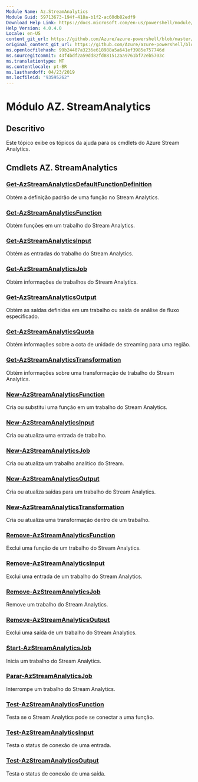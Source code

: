 ```yaml
---
Module Name: Az.StreamAnalytics
Module Guid: 59713673-194f-418a-b1f2-ac60db82edf9
Download Help Link: https://docs.microsoft.com/en-us/powershell/module/az.streamanalytics
Help Version: 4.0.4.0
Locale: en-US
content_git_url: https://github.com/Azure/azure-powershell/blob/master/src/StreamAnalytics/StreamAnalytics/help/Az.StreamAnalytics.md
original_content_git_url: https://github.com/Azure/azure-powershell/blob/master/src/StreamAnalytics/StreamAnalytics/help/Az.StreamAnalytics.md
ms.openlocfilehash: 99b24407a3236e618988a5a641ef3985e757746d
ms.sourcegitcommit: 43f4bdf2a59dd82fd881512aa9761bf72eb5703c
ms.translationtype: MT
ms.contentlocale: pt-BR
ms.lasthandoff: 04/23/2019
ms.locfileid: "93595262"
---
```

# Módulo AZ. StreamAnalytics
## Descritivo
Este tópico exibe os tópicos da ajuda para os cmdlets do Azure Stream Analytics.

## Cmdlets AZ. StreamAnalytics
### [Get-AzStreamAnalyticsDefaultFunctionDefinition](Get-AzStreamAnalyticsDefaultFunctionDefinition.md)
Obtém a definição padrão de uma função no Stream Analytics.

### [Get-AzStreamAnalyticsFunction](Get-AzStreamAnalyticsFunction.md)
Obtém funções em um trabalho do Stream Analytics.

### [Get-AzStreamAnalyticsInput](Get-AzStreamAnalyticsInput.md)
Obtém as entradas do trabalho do Stream Analytics.

### [Get-AzStreamAnalyticsJob](Get-AzStreamAnalyticsJob.md)
Obtém informações de trabalhos do Stream Analytics.

### [Get-AzStreamAnalyticsOutput](Get-AzStreamAnalyticsOutput.md)
Obtém as saídas definidas em um trabalho ou saída de análise de fluxo especificado.

### [Get-AzStreamAnalyticsQuota](Get-AzStreamAnalyticsQuota.md)
Obtém informações sobre a cota de unidade de streaming para uma região.

### [Get-AzStreamAnalyticsTransformation](Get-AzStreamAnalyticsTransformation.md)
Obtém informações sobre uma transformação de trabalho do Stream Analytics.

### [New-AzStreamAnalyticsFunction](New-AzStreamAnalyticsFunction.md)
Cria ou substitui uma função em um trabalho do Stream Analytics.

### [New-AzStreamAnalyticsInput](New-AzStreamAnalyticsInput.md)
Cria ou atualiza uma entrada de trabalho.

### [New-AzStreamAnalyticsJob](New-AzStreamAnalyticsJob.md)
Cria ou atualiza um trabalho analítico do Stream.

### [New-AzStreamAnalyticsOutput](New-AzStreamAnalyticsOutput.md)
Cria ou atualiza saídas para um trabalho do Stream Analytics.

### [New-AzStreamAnalyticsTransformation](New-AzStreamAnalyticsTransformation.md)
Cria ou atualiza uma transformação dentro de um trabalho.

### [Remove-AzStreamAnalyticsFunction](Remove-AzStreamAnalyticsFunction.md)
Exclui uma função de um trabalho do Stream Analytics.

### [Remove-AzStreamAnalyticsInput](Remove-AzStreamAnalyticsInput.md)
Exclui uma entrada de um trabalho do Stream Analytics.

### [Remove-AzStreamAnalyticsJob](Remove-AzStreamAnalyticsJob.md)
Remove um trabalho do Stream Analytics.

### [Remove-AzStreamAnalyticsOutput](Remove-AzStreamAnalyticsOutput.md)
Exclui uma saída de um trabalho do Stream Analytics.

### [Start-AzStreamAnalyticsJob](Start-AzStreamAnalyticsJob.md)
Inicia um trabalho do Stream Analytics.

### [Parar-AzStreamAnalyticsJob](Stop-AzStreamAnalyticsJob.md)
Interrompe um trabalho do Stream Analytics.

### [Test-AzStreamAnalyticsFunction](Test-AzStreamAnalyticsFunction.md)
Testa se o Stream Analytics pode se conectar a uma função.

### [Test-AzStreamAnalyticsInput](Test-AzStreamAnalyticsInput.md)
Testa o status de conexão de uma entrada.

### [Test-AzStreamAnalyticsOutput](Test-AzStreamAnalyticsOutput.md)
Testa o status de conexão de uma saída.

